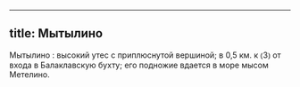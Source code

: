 
---
title: Мытылино
---
Мытылино
: высокий утес с приплюснутой вершиной; в 0,5 км. к ⦅З⦆ от входа в Балаклавскую бухту; его подножие вдается в море мысом Метелино.
